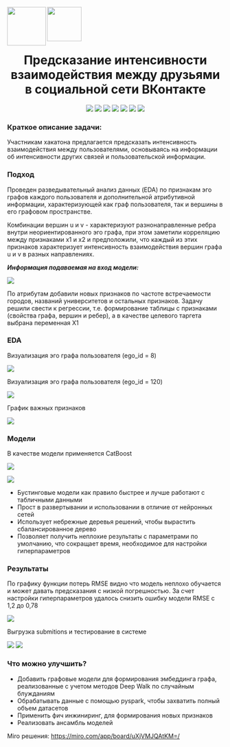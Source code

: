 <div id="head" align="left">
  <p>
    <img align="left" src="https://hacks-ai.ru/img/svg/headerBlock-img-1.svg" width="90" height="90">
    <img align="left" src="https://corp.vkcdn.ru/media/images/color_color-5_9gh7nsf_kFXZCcm.png" width="80" height="80"><br><br>
  </p>
  <h1 align="center"><br>Предсказание интенсивности взаимодействия между друзьями в социальной сети ВКонтакте</h1>
</div>

<div id="badges">
  <p align="center">
    <img src="https://img.shields.io/badge/python-3670A0?style=for-the-badge&logo=python&logoColor=ffdd54">
    <img src="https://img.shields.io/badge/scikit--learn-%23F7931E.svg?style=for-the-badge&logo=scikit-learn&logoColor=white">
    <img src="https://img.shields.io/badge/numpy-%23013243.svg?style=for-the-badge&logo=numpy&logoColor=white">
    <img src="https://img.shields.io/badge/pandas-%23150458.svg?style=for-the-badge&logo=pandas&logoColor=white">
    <img src="https://img.shields.io/badge/jupyter-%23FA0F00.svg?style=for-the-badge&logo=jupyter&logoColor=white">
    <img src="https://img.shields.io/badge/Matplotlib-%230C55A5.svg?style=for-the-badge&logo=Matplotlib&logoColor=white">
    <img src="https://img.shields.io/badge/PyTorch-%23EE4C2C.svg?style=for-the-badge&logo=PyTorch&logoColor=white">
  </p>
</div>

<div id="1.body" align="left">
  <h3>Краткое описание задачи:</h3>
  <p>Участникам хакатона предлагается предсказать интенсивность взаимодействия между пользователями, основываясь на информации об интенсивности других связей и пользовательской информации.</p>
  <h3>Подход</h3>
  <p>Проведен разведывательный анализ данных (EDA) по признакам эго графов каждого пользователя и дополнительной атрибутивной информации, характеризующей как граф пользователя, так и вершины в его графовом пространстве.</p>
  <p>Комбинации вершин u и v - характеризуют разнонаправленные ребра внутри неориентированного эго графа, при этом заметили корреляцию между признаками х1 и х2 и предположили, что каждый из этих признаков характеризует 
    интенсивность взаимодействия вершин графа u и v в разных направлениях.</p>
  <p><b><i>Информация подаваемая на вход модели:</i></b></p>
</div>

![](./media_files/scheme.png)
  
  <p>По атрибутам добавили новых признаков по частоте встречаемости городов, названий университетов и остальных признаков. Задачу решили свести к регрессии, т.е. формирование таблицы с признаками (свойства графа, вершин и ребер), 
    а в качестве целевого таргета выбрана переменная X1</p>
  
  <h3>EDA</h3>
<p>Визуализация эго графа пользователя (ego_id = 8)</p>

![](./media_files/ego_graph_8.jpg)

  
<p>Визуализация эго графа пользователя (ego_id = 120)</p>

![](./media_files/graph_test1_word2vec.png)

График важных признаков

![](./media_files/feature_importance.jpg)

  <h3>Модели</h3>
  <p>В качестве модели применяется CatBoost</p>
  
![](./media_files/logo_catboost.png)
  
  <p>
    <img src="/media_files/logo_catboost.png">
    <ul>
      <li>Бустинговые модели как правило быстрее и лучше работают с табличными данными</li>
      <li>Прост в развертывании и использовании в отличие от нейронных сетей</li>
      <li>Использует небрежные деревья решений, чтобы вырастить сбалансированное дерево</li>
      <li>Позволяет получить неплохие результаты с параметрами по умолчанию, что сокращает время, необходимое для настройки гиперпараметров</li>
    </ul>
  </p>
  
  <h3>Результаты</h3>
  <p>По графику функции потерь RMSE видно что модель неплохо обучается и может давать предсказания с низкой погрешностью. За счет настройки гиперпараметров удалось снизить ошибку модели RMSE с 1,2 до 0,78</p>
 
![](./media_files/loss_catboost.jpg)

<p>Выгрузка submitions и тестирование в системе</p>

![](./media_files/submission_results.png)
![](./media_files/result_sub_3.jpg)
  
  <h3>Что можно улучшить?</h3>
  <p>
    <ul>
      <li>Добавить графовые модели для формирования эмбеддинга графа, реализованные с учетом методов Deep Walk по случайным блужданиям</li>
      <li>Обрабатывать данные с помощью pyspark, чтобы захватить полный объем датасетов</li>
      <li>Применить фич инжиниринг, для формирования новых признаков</li>
      <li>Реализовать ансамбль моделей</li>
    </ul>
  </p>

Miro решения: https://miro.com/app/board/uXjVMJQAtKM=/ 
